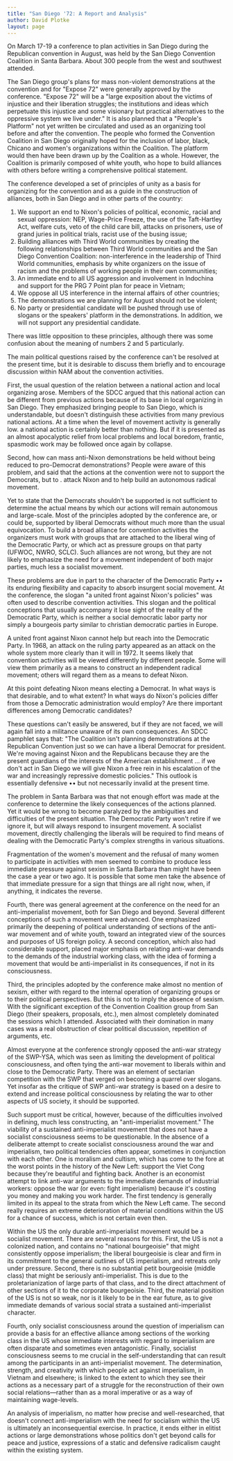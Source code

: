 ```yaml
---
title: "San Diego '72: A Report and Analysis"
author: David Plotke
layout: page
---
```


On March 17-19 a conference to plan activities in San Diego during the Republican convention in August, was held by the San Diego Convention Coalition in Santa Barbara. About 300 people from the west and southwest attended. 

The San Diego group's plans for mass non-violent demonstrations at the convention and for "Expose 72" were generally approved by the conference. "Expose 72" will be a "large exposition about the victims of injustice and their liberation struggles; the institutions and ideas which perpetuate this injustice and some visionary but practical alternatives to the oppressive system we live under." It is also planned that a "People's Platform" not yet written be circulated and used as an organizing tool before and after the convention. The people who formed the Convention Coalition in San Diego originally hoped for the inclusion of labor, black, Chicano and women's organizations within the Coalition. The platform would then have been drawn up by the Coalition as a whole. However, the Coalition is primarily composed of white youth, who hope to build alliances with others before writing a comprehensive political statement. 

The conference developed a set of principles of unity as a basis for organizing for the convention and as a guide in the construction of alliances, both in San Diego and in other parts of the country:
1. We support an end to Nixon's policies of political, economic, racial and sexual oppression: NEP, Wage-Price Freeze, the use of the Taft-Hartley Act, welfare cuts, veto of the child care bill, attacks on prisoners, use of grand juries in political trials, racist use of the busing issue;
2. Building alliances with Third World communities by creating the following relationships between Third World communities and the San Diego Convention Coalition: non-interference in the leadership of Third World communities, emphasis by white organizers on the issue of racism and the problems of working people in their own communities;
3. An immediate end to all US aggression and involvement in Indochina and support for the PRG 7 Point plan for peace in Vietnam;
4. We oppose all US interference in the internal affairs of other countries;
5. The demonstrations we are planning for August should not be violent;
6. No party or presidential candidate will be pushed through use of slogans or the speakers' platform in the demonstrations. In addition, we will not support any presidential candidate.

There was little opposition to these principles, although there was some confusion about the meaning of numbers 2 and 5 particularly. 

The main political questions raised by the conference can't be resolved at the present time, but it is desirable to discuss them briefly and to encourage discussion within NAM about the convention activities.

First, the usual question of the relation between a national action and local organizing arose. Members of the SDCC argued that this national action can be different from previous actions because of its base in local organizing in San Diego. They  emphasized bringing people to San Diego, which is understandable, but doesn't distinguish these activities from many previous national actions. At a time when the level of movement activity is generally low. a national action is certainly better than nothing. But if it is presented as an almost apocalyptic relief from local problems and local boredom, frantic, spasmodic work may be followed once again by collapse. 

Second, how can mass anti-Nixon demonstrations be held without being reduced to pro-Democrat demonstrations? People were aware of this problem, and said that the actions at the convention were not to support the Democrats, but to . attack Nixon and to help build an autonomous radical movement. 

Yet to state that the Democrats shouldn't be supported is not sufficient to determine the actual means by which our actions will remain autonomous and large-scale. Most of the principles adopted by the conference are, or could be, supported by liberal Democrats without much more than the usual equivocation. To build a broad alliance for convention activities the organizers must work with groups that are attached to the liberal wing of the Democratic Party, or which act as pressure groups on that party (UFWOC, NWRO, SCLC). Such alliances are not wrong, but they are not likely to emphasize the need for a movement independent of both major parties, much less a socialist movement. 

These problems are due in part to the character of the Democratic Party •• its enduring flexibility and capacity to absorb insurgent social movement. At the conference, the slogan "a united front against Nixon's policies" was often used to describe convention activities. This slogan and the political conceptions that usually accompany it lose sight of the reality of the Democratic Party, which is neither a social democratic labor party nor simply a bourgeois party similar to christian democratic parties in Europe. 

A united front against Nixon cannot help but reach into the Democratic Party. In 1968, an attack on the ruling party appeared as an attack on the whole system more clearly than it will in 1972. It seems likely that convention activities will be viewed differently by different people. Some will view them primarily as a means to construct an independent radical movement; others will regard them as a means to defeat Nixon. 

At this point defeating Nixon means electing a Democrat. In what ways is that desirable, and to what extent? In what ways do Nixon's policies differ from those a Democratic administration would employ? Are there important differences among Democratic candidates? 

These questions can't easily be answered, but if they are not faced, we will again fall into a militance unaware of its own consequences. An SDCC pamphlet says that: "The Coalition isn't planning demonstrations at the Republican Convention just so we can have a liberal Democrat for president. We're moving against Nixon and the Republicans because they are the present guardians of the interests of the American establishment ... if we don't act in San Diego we will give Nixon a free rein in his escalation of the war and increasingly repressive domestic policies." This outlook is essentially defensive •• but not necessarily invalid at the present time. 

The problem in Santa Barbara was that not enough effort was made at the conference to determine the likely consequences of the actions planned. Yet it would be wrong to become paralyzed by the ambiguities and difficulties of the present situation. The Democratic Party won't retire if we ignore it, but will always respond to insurgent movement. A socialist movement, directly challenging the liberals will be required to find means of dealing with the Democratic Party's complex strengths in various situations. 

Fragmentation of the women's movement and the refusal of many women to participate in activities with men seemed to combine to produce less immediate pressure against sexism in Santa Barbara than might have been the case a year or two ago. It is possible that some men take the absence of that immediate pressure for a sign that things are all right now, when, if anything, it indicates the reverse. 

Fourth, there was general agreement at the conference on the need for an anti-imperialist movement, both for San Diego and beyond. Several different conceptions of such a movement were advanced. One emphasized primarily the deepening of political understanding of sections of the anti-war movement and of white youth, toward an integrated view of the sources and purposes of US foreign policy. A second conception, which also had considerable support, placed major emphasis on relating anti-war demands to the demands of the industrial working class, with the idea of forming a movement that would be anti-imperialist in its consequences, if not in its consciousness. 

Third, the principles adopted by the conference make almost no mention of sexism, either with regard to the internal operation of organizing groups or to their political perspectives. But this is not to imply the absence of sexism. With the significant exception of the Convention Coalition group from San Diego (their speakers, proposals, etc.), men almost completely dominated the sessions which I attended. Associated with their domination in many cases was a real obstruction of clear political discussion, repetition of arguments, etc.

Almost everyone at the conference strongly opposed the anti-war strategy of the SWP-YSA, which was seen as limiting the development of political consciousness, and often tying the anti-war movement to liberals within and close to the Democratic Party. There was an element of sectarian competition with the SWP that verged on becoming a quarrel over slogans. Yet insofar as the critique of SWP anti-war strategy is based on a desire to extend and increase political consciousness by relating the war to other aspects of US society, it should be supported.

Such support must be critical, however, because of the difficulties involved in defining, much less constructing, an "anti-imperialist movement." The viability of a sustained anti-imperialist movement that does not have a socialist consciousness seems to be questionable. In the absence of a deliberate attempt to create socialist consciousness around the war and imperialism, two political tendencies often appear, sometimes in conjunction with each other. One is moralism and cultism, which has come to the fore at the worst points in the history of the New Left: support the Viet Cong because they're beautiful and fighting back. Another is an economist attempt to link anti-war arguments to the immediate demands of industrial workers: oppose the war (or even: fight imperialism) because it's costing you money and making you work harder. The first tendency is generally limited in its appeal to the strata from which the New Left came. The second really requires an extreme deterioration of material conditions within the US for a chance of success, which is not certain even then.

Within the US the only durable anti-imperialist movement would be a socialist movement. There are several reasons for this. First, the US is not a colonized nation, and contains no "national bourgeoisie" that might consistently oppose imperialism; the liberal bourgeoisie is clear and firm in its commitment to the general outlines of US imperialism, and retreats only under pressure. Second, there is no substantial petit bourgeoisie (middle class) that might be seriously anti-imperialist. This is due to the proletarianization of large parts of that class, and to the direct attachment of other sections of it to the corporate bourgeoisie. Third, the material position of the US is not so weak, nor is it likely to be in the ear future, as to give immediate demands of various social strata a sustained anti-imperialist character.

Fourth, only socialist consciousness around the question of imperialism can provide a basis for an effective alliance among sections of the working class in the US whose immediate interests with regard to imperialism are often disparate and sometimes even antagonistic. Finally, socialist consciousness seems to me crucial in the self-understanding that can result among the participants in an anti-imperialist movement. The determination, strength, and creativity with which people act against imperialism, in Vietnam and elsewhere; is linked to the extent to which they see their actions as a necessary part of a struggle for the reconstruction of their own social relations—rather than as a moral imperative or as a way of maintaining wage-levels. 

An analysis of imperialism, no matter how precise and well-researched, that doesn't connect anti-imperialism with the need for socialism within the US is ultimately an inconsequential exercise. In practice, it ends either in elitist actions or large demonstrations whose politics don't get beyond calls for peace and justice, expressions of a static and defensive radicalism caught within the existing system.